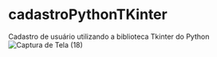 # cadastroPythonTKinter
Cadastro de usuário utilizando a biblioteca Tkinter do Python 
![Captura de Tela (18)](https://user-images.githubusercontent.com/72282625/172069543-882094b7-ecd1-4467-aa26-19cf792ff5c4.png)

